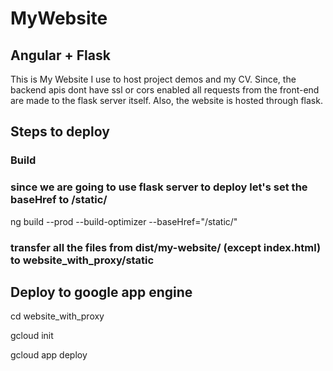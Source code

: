# MyWebsite

## Angular + Flask 

This is My Website I use to host project demos and my CV.
Since, the backend apis dont have ssl or cors enabled all requests from the front-end are made to the flask server itself. Also, the website is hosted through flask.

## Steps to deploy

### Build 
### since we are going to use flask server to deploy let's set the baseHref to /static/ 

ng build --prod --build-optimizer --baseHref="/static/"
  
### transfer all the files from dist/my-website/ (except  index.html)  to website_with_proxy/static

## Deploy to google app engine
cd website_with_proxy

gcloud init

gcloud app deploy



